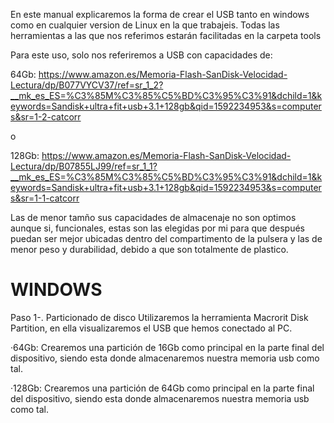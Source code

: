 En este manual explicaremos la forma de crear el USB tanto en windows como en cualquier version de Linux en la que trabajeis. Todas las herramientas a las que nos referimos estarán facilitadas en la carpeta tools

Para este uso, solo nos referiremos a USB con capacidades de:

64Gb: https://www.amazon.es/Memoria-Flash-SanDisk-Velocidad-Lectura/dp/B077VYCV37/ref=sr_1_2?__mk_es_ES=%C3%85M%C3%85%C5%BD%C3%95%C3%91&dchild=1&keywords=Sandisk+ultra+fit+usb+3.1+128gb&qid=1592234953&s=computers&sr=1-2-catcorr

o 

128Gb: https://www.amazon.es/Memoria-Flash-SanDisk-Velocidad-Lectura/dp/B07855LJ99/ref=sr_1_1?__mk_es_ES=%C3%85M%C3%85%C5%BD%C3%95%C3%91&dchild=1&keywords=Sandisk+ultra+fit+usb+3.1+128gb&qid=1592234953&s=computers&sr=1-1-catcorr

Las de menor tamño sus capacidades de almacenaje no son optimos aunque si, funcionales, estas son las elegidas por mi para que después puedan ser mejor ubicadas dentro del compartimento de la pulsera y las de menor peso y durabilidad, debido a que son totalmente de plastico.

# WINDOWS

Paso 1-. Particionado de disco
  Utilizaremos la herramienta Macrorit Disk Partition, en ella visualizaremos el USB que hemos conectado al PC.
  
  ·64Gb: Crearemos una partición de 16Gb como principal en la parte final del dispositivo, siendo esta donde almacenaremos nuestra memoria usb como tal.
  
  ·128Gb: Crearemos una partición de 64Gb como principal en la parte final del dispositivo, siendo esta donde almacenaremos nuestra memoria usb como tal.
  
